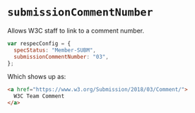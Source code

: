 # `submissionCommentNumber`

Allows W3C staff to link to a comment number.


```js "example": "Link to submission comment number 03."
var respecConfig = {
  specStatus: "Member-SUBM",
  submissionCommentNumber: "03",
};
```

Which shows up as:

<samp>

```html
<a href="https://www.w3.org/Submission/2018/03/Comment/">
  W3C Team Comment
</a>
```

</samp>
